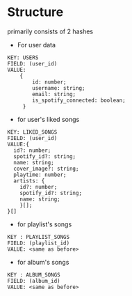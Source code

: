 # Structure

primarily consists of 2 hashes

- For user data
```
KEY: USERS
FIELD: (user_id)
VALUE: 
    {
        id: number;
        username: string;
        email: string;
        is_spotify_connected: boolean;
     }
```

- for user's liked songs
```
KEY: LIKED_SONGS
FIELD: (user_id)
VALUE:{
  id?: number;
  spotify_id?: string;
  name: string;
  cover_image?: string;
  playtime: number;
  artists: {
    id?: number;
    spotify_id?: string;
    name: string;
    }[];
}[]
```

- for playlist's songs
```
KEY : PLAYLIST_SONGS
FIELD: (playlist_id)
VALUE: <same as before>
```

- for album's songs
```
KEY : ALBUM_SONGS
FIELD: (album_id)
VALUE: <same as before>
```